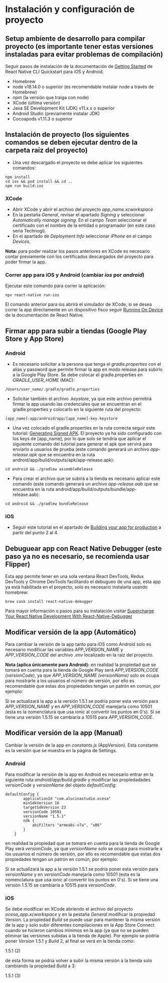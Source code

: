 # Instalación y configuración de proyecto
## Setup ambiente de desarrollo para compilar proyecto (es importante tener estas versiones instaladas para evitar problemas de compilación)
Seguir pasos de instalación de la documentación de [Getting Started](https://reactnative.dev/docs/environment-setup) de React Native CLI Quickstart para iOS y Android.

- Homebrew
- node v18.14.0 o superior (es recomendable instalar node a través de Homebrew)
- npm (la versión que traiga con node)
- XCode (última versión)
- Java SE Development Kit (JDK) v11.x.x o superior
- Android Studio (previamente instalar JDK)
- Cocoapods v1.11.3 o superior

## Instalación de proyecto (los siguientes comandos se deben ejecutar dentro de la carpeta raíz del proyecto)

- Una vez descargado el proyecto se debe aplicar los siguientes comandos:
```
npm install
cd ios && pod install && cd ..
npm run build:ios
```

### XCode

- Abrir XCode y abrir el archivo del proyecto *app_name.xcworkspace*
- En la pestaña *General*, revisar el apartado *Signing* y seleccionar *Automatically manage signing*. En el campo *Team* seleccionar el certificado con el nombre de la entidad o programador (en este caso seria Technogi).
- En el apartado de *Deployment Info* seleccionar *iPhone* en el campo *Devices*.

**Nota:** para poder realizar los pasos anteriores en XCode es necesario contar previamente con los certificados descargados del proyecto para poder firmar la app.

### Correr app para iOS y Android (cambiar *ios* por *android*)

Ejecutar este comando para correr la aplicación:
```
npx react-native run-ios
```

El comando anterior para ios abrirá el simulador de XCode, si se desea correr la app directamente en un dispositivo físco seguir [Running On Device](https://facebook.github.io/react-native/docs/running-on-device.html) de la documentación de React Native.

## Firmar app para subir a tiendas (Google Play Store y App Store)

### Android

- Es necesario solicitar a la persona que tenga el *gradle.properties* con el alias y password que permite firmar la app en modo release para subirlo a la Google Play Store. Se debe colocar el gradle.properties en *GRADLE_USER_HOME* (MAC):
```
/Users/user_name/.gradle/gradle.properties
```

- Solicitar también el archivo *.keystore*, ya que este archivo permitirá firmar la app usando las credenciales que se encuentran en el gradle.properties y colocarlo en la siguiente ruta del proyecto:
```
[app_name]-app/android/app/[app_name]-key.keystore
```

- Una vez colocado el gradle.properties en la ruta correcta seguir este tutorial: [Generating Signed APK](https://facebook.github.io/react-native/docs/signed-apk-android.html). El proyecto ya ha sido configurado con los keys de [app_name], por lo que solo se tendría que aplicar el siguiente comando del tutorial para generar el apk  que servirá para enviarlo a usuarios de prueba (este comando generará un archivo *app-release.apk* que se encuentra en la ruta android/app/build/outputs/apk/app-release.apk):
```
cd android && ./gradlew assembleRelease
```

- Para crear el archivo que se subirá a la tienda es necesario aplicar este comando (este comando generará un archivo *app-release.aab* que se encuentra en la ruta android/app/build/outputs/bundle/app-release.aab):
```
cd android && ./gradlew bundleRelease
```


### iOS
- Seguir este tutorial en el apartado de [Building your app for production](https://facebook.github.io/react-native/docs/running-on-device.html) a partir del punto 2 al 4.

## Debuguear app con React Native Debugger (este paso ya no es necesario, se recomienda usar Flipper)

Esta app permite tener en una sola ventana React DevTools, Redux DevTools y Chrome DevTools facilitando el debugueo de una app, esta app ya está habilitada en el proyecto, solo es necesario instalarla usando homebrew:

```
brew cask install react-native-debugger
```

Para mayor información o pasos para su instalación visitar [Supercharge Your React Native Development With React-Native-Debugger](https://levelup.gitconnected.com/supercharge-your-react-native-development-with-react-native-debugger-7633882683a9)


## Modificar versión de la app (Automático)

Para cambiar la versión de la app tanto para iOS como Android solo es necesario modificar las variables *APP_VERSION_NAME* y *APP_VERSION_CODE* del archivo *.env* localizado en la raíz del proyecto.

**Nota (aplica únicamente para Android):** en realidad la propiedad que se tomará en cuenta para la tienda de Google Play será *APP_VERSION_CODE (versionCode)*, ya que *APP_VERSION_NAME (versionName)* solo se ocupa para mostrarle a los usuarios el número de versión, por ello es recomendable que estas dos propiedades tengan un patrón en común, por ejemplo:

Si se actualizará la app a la versión 1.5.1 se podría poner esta versión para *APP_VERSION_NAME* y en *APP_VERSION_CODE* manejarla como 10501 (esta es la nomenclatura que usa ionic al convertir los puntos en 0's). Si se tiene una versión 1.5.15 se cambiaría a 10515 para *APP_VERSION_CODE*.

## Modificar versión de la app (Manual)

Cambiar la versión de la app en *constants.js* (AppVersion). Esta constante es la versión que se muestra en la página de Settings.

### Android

Para modificar la versión de la app en Android es necesario entrar en la siguiente ruta *android/app/build.gradle* y modificar las propiedadades *versionCode* y *versionName* del objeto *defaultConfig*:

```
defaultConfig {
        applicationId "com.alucinastudio.ocesa"
        minSdkVersion 16
        targetSdkVersion 23
        versionCode 10501
        versionName "1.5.1"
        ndk {
            abiFilters "armeabi-v7a", "x86"
        }
    }
```

en realidad la propiedad que se tomará en cuenta para la tienda de Google Play será *versionCode*, ya que *versionName* solo se ocupa para mostrarle a los usuarios el número de versión, por ello es recomendable que estas dos propiedades tengan un patrón en común, por ejemplo:

Si se actualizará la app a la versión 1.5.1 se podría poner esta versión para *versionName* y en *versionCode* manejarla como 10501 (esta es la nomenclatura que usa ionic al convertir los puntos en 0's). Si se tiene una versión 1.5.15 se cambiaría a 10515 para *versionCode*.

### iOS

Se debe modificar en XCode abriendo el archivo del proyecto *ocesa_app.xcworkspace* y en la pestaña *General* modificar la propiedad *Version*. La propiedad *Build* se puede usar para mantener la misma versión de la app y solo subir diferentes compilaciones en la App Store Connect cuando se hicieron cambios mínimos en la app (ya que no se pueden eliminar las versiones subidas a la tienda de Apple). Por ejemplo se podría poner *Version* 1.5.1 y *Build* 2, al final se verá en la tienda como:

1.5.1 (2)

de esta forma se podria volver a subir la misma versión a la tienda solo cambiando la propiedad *Build* a 3:

1.5.1 (3)
